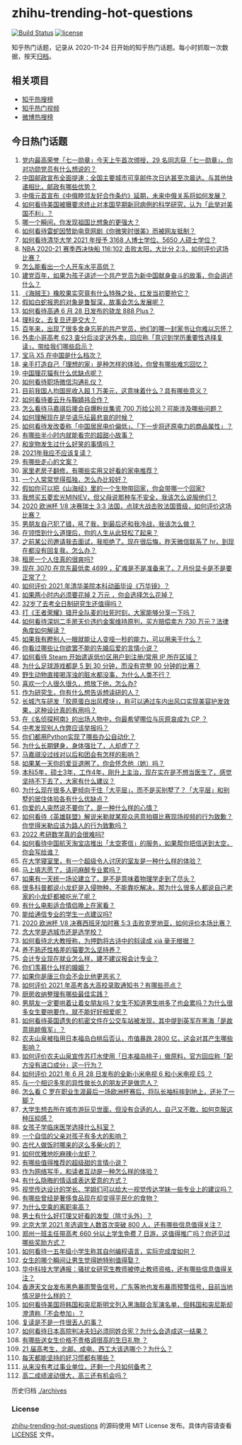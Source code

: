 # zhihu-trending-hot-questions

[![Build Status](https://github.com/justjavac/zhihu-trending-hot-questions/workflows/ci/badge.svg?branch=master)](https://github.com/justjavac/zhihu-trending-hot-questions/actions)
[![license](https://img.shields.io/github/license/justjavac/zhihu-trending-hot-questions)](https://github.com/justjavac/zhihu-trending-hot-questions/blob/master/LICENSE)

知乎热门话题，记录从 2020-11-24 日开始的知乎热门话题。每小时抓取一次数据，按天[归档](./archives)。

## 相关项目

- [知乎热搜榜](https://github.com/justjavac/zhihu-trending-top-search)
- [知乎热门视频](https://github.com/justjavac/zhihu-trending-hot-video)
- [微博热搜榜](https://github.com/justjavac/weibo-trending-hot-search)

## 今日热门话题

<!-- BEGIN -->
<!-- 最后更新时间 Tue Jun 29 2021 15:02:56 GMT+0800 (China Standard Time) -->

1. [党内最高荣誉「七一勋章」今天上午首次颁授，29
   名同志获「七一勋章」，你对功勋党员有什么想说的？](https://www.zhihu.com/question/468683456)
2. [中国邮政宣布全面提速：全国主要城市可享邮件次日达甚至次晨达。与其他快递相比，邮政有哪些优势？](https://www.zhihu.com/question/468495605)
3. [中俄元首宣布《中俄睦邻友好合作条约》延期，未来中俄关系将如何发展？](https://www.zhihu.com/question/468541198)
4. [如何看待美国被曝要求终止对本国早期新冠病例的科学研究，认为「此举对美国不利」？](https://www.zhihu.com/question/468627372)
5. [哪一个瞬间，你发现祖国比想象的更强大？](https://www.zhihu.com/question/446190780)
6. [如何看待雷蛇因赞助电竞网剧《你微笑时很美》而被网友抵制？](https://www.zhihu.com/question/468432056)
7. [如何看待清华大学 2021 年授予 3168 人博士学位、5650
   人硕士学位？](https://www.zhihu.com/question/468084761)
8. [NBA 2020-21 赛季西决快船 116:102 击败太阳，大比分
   2:3，如何评价这场比赛？](https://www.zhihu.com/question/468676872)
9. [怎么能看出一个人开车水平高低？](https://www.zhihu.com/question/390627646)
10. [建党百年，如果为孩子讲述一个共产党员为新中国献身奋斗的故事，你会讲述什么？](https://www.zhihu.com/question/467167508)
11. [《海贼王》橡胶果实究竟有什么特殊之处，红发当初要抢它？](https://www.zhihu.com/question/467132666)
12. [假如白蛇报恩的对象是鲁智深，故事会怎么发展呢？](https://www.zhihu.com/question/466621316)
13. [如何看待高通 6 月 28 日发布的骁龙 888 Plus？](https://www.zhihu.com/question/468554670)
14. [理科女，去复旦还是交大？](https://www.zhihu.com/question/467187752)
15. [百年来，出现了很多舍身忘死的共产党员，他们的哪一封家书让你难以忘怀？](https://www.zhihu.com/question/460072405)
16. [外卖小哥高考 623
    查分后淡定送外卖，回应称「意识到学历重要性选择复读」，带给我们哪些启示？](https://www.zhihu.com/question/468210688)
17. [宝马 X5 在中国是什么档次？](https://www.zhihu.com/question/458266368)
18. [亲手打造自己「理想的家」是种怎样的体验，你曾有哪些难忘回忆？](https://www.zhihu.com/question/463830280)
19. [中国狸花猫有什么优缺点呢？](https://www.zhihu.com/question/49379992)
20. [如何看待职场微信沟通礼仪？](https://www.zhihu.com/question/467777965)
21. [目前我国人均国民收入超 1 万美元，这意味着什么？具有哪些意义？](https://www.zhihu.com/question/468450279)
22. [如何看待姜云升与鞠婧祎合作？](https://www.zhihu.com/question/468558229)
23. [怎么看待马嘉祺后援会自爆粉丝集资 700
    万给公司？可能涉及哪些问题？](https://www.zhihu.com/question/468354788)
24. [如何理解现在是华语乐坛最悲哀的时候？](https://www.zhihu.com/question/358590192)
25. [如何看待发改委称「中国居民电价偏低」、「下一步将还原电力的商品属性」？](https://www.zhihu.com/question/468425398)
26. [有哪些半小时内就能看完的超甜小故事？](https://www.zhihu.com/question/443425789)
27. [和宠物发生过什么好笑的事情吗？](https://www.zhihu.com/question/465343581)
28. [2021年我应不应该复读？](https://www.zhihu.com/question/466781572)
29. [有哪些走心的文案？](https://www.zhihu.com/question/462263149)
30. [家里老房子翻修，有哪些实用又好看的家电推荐？](https://www.zhihu.com/question/451819896)
31. [一个人常常觉得孤独，怎么办比较好？](https://www.zhihu.com/question/466216274)
32. [假如你可以把《山海经》里的一个生物带回家，你会带哪一个回家?](https://www.zhihu.com/question/430567730)
33. [我想买五菱宏光MINIEV，但父母说那种车不安全，我该怎么说服他们？](https://www.zhihu.com/question/414846696)
34. [2020 欧洲杯 1/8 决赛瑞士 3:3
    法国，点球大战击败法国晋级，如何评价这场比赛？](https://www.zhihu.com/question/468661462)
35. [男朋友自己犯了错，吼了我，到最后还和我冷战，我该怎么做？](https://www.zhihu.com/question/309645402)
36. [在领悟到什么道理后，你的人生从此轻松了起来？](https://www.zhihu.com/question/467881890)
37. [之前某公司邀请我去面试，我拒绝了。现在很后悔，昨天微信联系了
    hr，到现在都没有回复我，怎么办？](https://www.zhihu.com/question/458631006)
38. [租房一个人住真的很爽吗?](https://www.zhihu.com/question/438872326)
39. [现在 3070 在京东最低卖 4699 ，矿难是不是准备来了，7
    月份显卡是不是要正常了？](https://www.zhihu.com/question/467075661)
40. [如何评价 2021 年清华美院本科动画毕设《万华镜》？](https://www.zhihu.com/question/468063157)
41. [如果两小时内必须要花掉 2 万元 ，你会选择怎么花掉？](https://www.zhihu.com/question/467133296)
42. [32岁了去考全日制研究生还值得吗？](https://www.zhihu.com/question/451229926)
43. [打《王者荣耀》错开全队麦的社死时刻，大家能够分享一下吗？](https://www.zhihu.com/question/467240578)
44. [如何看待深圳二手房天价违约金案维持原判，买方赔偿卖方 730
    万元？法律角度如何解读？](https://www.zhihu.com/question/467970031)
45. [如果我有瞪别人一眼就能让人变哑一秒的能力，可以用来干什么？](https://www.zhihu.com/question/467119229)
46. [你看过哪些让你欲罢不能的先婚后爱的言情小说？](https://www.zhihu.com/question/346921290)
47. [如何看待 Steam 开始遣返低价区用户到注册/常用 IP
    所在区域？](https://www.zhihu.com/question/468158380)
48. [为什么足球游戏都是 5 到 30 分钟，而没有完整 90
    分钟的比赛？](https://www.zhihu.com/question/24892260)
49. [野生动物直接喝浑浊的脏水都没事，为什么人类不行？](https://www.zhihu.com/question/467873816)
50. [喜欢一个人很久很久，想放下他，怎么办?](https://www.zhihu.com/question/466116686)
51. [作为研究生，你有什么想告诉想读研的人？](https://www.zhihu.com/question/36447117)
52. [长城汽车研发「胶原蛋白出风模块」，称可以通过车内出风口实现美容护发效果，这种设计真的有用吗？](https://www.zhihu.com/question/468453344)
53. [在《名侦探柯南》的出场人物中，你最希望哪位与灰原哀成为 CP ？](https://www.zhihu.com/question/466616308)
54. [中考发现别人作弊应该举报吗？](https://www.zhihu.com/question/466400208)
55. [你们都用Python实现了哪些办公自动化？](https://www.zhihu.com/question/441361902)
56. [为什么长期健身，身体强壮了，人却虚了？](https://www.zhihu.com/question/466730886)
57. [马嘉祺没过线对以后和团会有怎样的影响？](https://www.zhihu.com/question/467894496)
58. [如果某一天你的爱豆退圈了，你会怀念他（她）吗？](https://www.zhihu.com/question/442531619)
59. [本科5年，硕士3年，工作4年，刚升上主治，现在实在是不想当医生了，感觉坚持不下去了，大家有什么建议？](https://www.zhihu.com/question/466417334)
60. [为什么现在很多人更倾向于住「大平层」，而不是买别墅了？「大平层」和别墅的居住体验各有什么优缺点？](https://www.zhihu.com/question/457661420)
61. [你爱的人突然说不要你了，是一种什么样的心情？](https://www.zhihu.com/question/282403633)
62. [如何看待《英雄联盟》解说米勒就某观众恶意拍摄比赛现场视频的行为致歉？你觉得米勒应该为路人的行为致歉吗？](https://www.zhihu.com/question/468282086)
63. [2022 考研数学真的会很难吗?](https://www.zhihu.com/question/443533627)
64. [如何看待中国航天淘宝店推出「太空寄信」的服务，如果帮你把信送到太空，你会写给谁？](https://www.zhihu.com/question/468406722)
65. [在大学寝室里，有一个超级令人讨厌的室友是一种什么样的体验？](https://www.zhihu.com/question/47757922)
66. [马上填志愿了，请问麻醉专业累吗？](https://www.zhihu.com/question/467605351)
67. [如果有一天统一场论建立了，是不是意味着物理学走到了尽头？](https://www.zhihu.com/question/464871344)
68. [很多科普都说小龙虾是入侵物种，不能靠吃解决，那为什么很多人都说自己老家的小龙虾都被吃光了呢？](https://www.zhihu.com/question/467101168)
69. [有什么电影适合情侣晚上在家看？](https://www.zhihu.com/question/358887778)
70. [能给通信专业的学生一点建议吗?](https://www.zhihu.com/question/457152857)
71. [2020 欧洲杯 1/8 决赛西班牙加时赛 5:3
    击败克罗地亚，如何评价本场比赛？](https://www.zhihu.com/question/468516547)
72. [念大学是选城市还是选学校？](https://www.zhihu.com/question/47876709)
73. [如何看待北大教授称，为押韵将古诗中的斜读成 xiá 毫无根据？](https://www.zhihu.com/question/467044478)
74. [养不熟还性格差的猫要怎么坚持养？](https://www.zhihu.com/question/466457143)
75. [会计专业现在就业怎么样，建不建议报会计专业？](https://www.zhihu.com/question/333753646)
76. [你们羡慕什么样的婚姻？](https://www.zhihu.com/question/405234460)
77. [如果你是唐三你会不会比他更恶劣？](https://www.zhihu.com/question/467290587)
78. [如何评价 2021 年高考各大高校录取通知书？有哪些亮点？](https://www.zhihu.com/question/467432403)
79. [厨房收纳整理有哪些最佳实践？](https://www.zhihu.com/question/28173025)
80. [男朋友一定要哄着让着女朋友吗？女生不知道男生哄多了也会累吗？为什么很多女生要哄要作，就不能好好相爱呢？](https://www.zhihu.com/question/466945653)
81. [如何看待英国遗失的机密文件在公交车站被发现，其中提到英军在黑海「是故意挑衅俄军」？](https://www.zhihu.com/question/468251265)
82. [农夫山泉被指用日本福岛白桃后否认，市值暴跌 2800
    亿，这会对其产生哪些影响？](https://www.zhihu.com/question/468449453)
83. [如何评价农夫山泉宣传苏打水使用「日本福岛桃子」做原料，官方回应称「配方没有进口成分」这一行为？](https://www.zhihu.com/question/467945115)
84. [如何评价 2021 年 6 月 28 日发布的全新小米电视 6 和小米电视 ES
    ？](https://www.zhihu.com/question/468473231)
85. [与一个相识多年的异性做长久的朋友还是做恋人？](https://www.zhihu.com/question/304508082)
86. [怎么看 C
    罗在职业生涯最后一场欧洲杯赛后，将队长袖标摔到地上，还补了一脚？](https://www.zhihu.com/question/468365808)
87. [大学生想去所在城市游玩见世面，但没有合适的人，自己又不敢，如何克服这种压抑感？](https://www.zhihu.com/question/463867001)
88. [女孩子学临床医学选择什么科室？](https://www.zhihu.com/question/457985759)
89. [一个自信的父亲对孩子有多大的影响？](https://www.zhihu.com/question/445063546)
90. [古代人做饭时哪来的这么多柴火的？](https://www.zhihu.com/question/51912831)
91. [如何优雅地吃麻辣小龙虾？](https://www.zhihu.com/question/31736204)
92. [有哪些值得推荐的超级甜的言情小说？](https://www.zhihu.com/question/386431503)
93. [作为网络写手，和读者互动是一种怎么样的体验？](https://www.zhihu.com/question/35051308)
94. [有什么隐晦的情话或表达爱意的方式？](https://www.zhihu.com/question/44085751)
95. [视觉传达设计的学长、学姐们可以给大一视觉传达学妹一些专业上的建议吗？](https://www.zhihu.com/question/394176760)
96. [有哪些曾经是奢侈食品现在却变得平民化的食物？](https://www.zhihu.com/question/466302067)
97. [为什么空乘的离职率高？](https://www.zhihu.com/question/311186930)
98. [男士有什么好打理又好看的发型（除寸头外）？](https://www.zhihu.com/question/34812534)
99. [北京大学 2021 年选调生人数首次突破 800
    人，还有哪些信息值得关注？](https://www.zhihu.com/question/468234668)
100. [郑州一班主任带高考 660 分以上学生免费 7
     日游，这值得推广吗？你还见过哪些奖励方式？](https://www.zhihu.com/question/467485052)
101. [如何看待一五年级小学生称其自创编程语言，实际完成度如何？](https://www.zhihu.com/question/466502198)
102. [女生的哪个瞬间让男生觉得她特别值得娶？](https://www.zhihu.com/question/278741502)
103. [华中科技大学通报：骚扰女研究生教师被停止教师资格，还有哪些信息值得关注？](https://www.zhihu.com/question/467613984)
104. [香港天文台发布黑色暴雨警告信号，广东等地也发布暴雨预警信号，目前当地情况是什么样的？](https://www.zhihu.com/question/468396807)
105. [如何看待美国将韩国和突尼斯明文列入黑海联合军演名单，但韩国和突尼斯却澄清称「不会参加」？](https://www.zhihu.com/question/466996002)
106. [复读是不是一件很丢人的事？](https://www.zhihu.com/question/467097025)
107. [如何看待日本高院判决夫妇必须同姓合宪？为什么会造成这一结果？](https://www.zhihu.com/question/467013995)
108. [有哪些送女生价格不贵格调很高的生日礼物 ？](https://www.zhihu.com/question/277831030)
109. [21 届高考生，北邮、成电、西工大该选哪个？为什么？](https://www.zhihu.com/question/467539471)
110. [每天都能坚持的好习惯都有哪些？](https://www.zhihu.com/question/465309453)
111. [从来没有考过事业单位，还剩一个月如何备考？](https://www.zhihu.com/question/351990894)
112. [高二成绩波动很大，高三还有机会吗？](https://www.zhihu.com/question/458288304)

<!-- END -->

历史归档 [./archives](./archives)

### License

[zhihu-trending-hot-questions](https://github.com/justjavac/zhihu-trending-hot-questions)
的源码使用 MIT License 发布。具体内容请查看 [LICENSE](./LICENSE) 文件。

